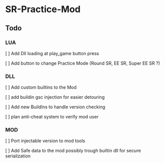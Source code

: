 # SR-Practice-Mod


## Todo

### LUA

[ ]  Add Dll loading at play_game button press

[ ] Add button to change Practice Mode (Round SR, EE SR, Super EE SR ?)

### DLL

[ ] Add custom builtins to the Mod

[ ] add buildin gsc injection for easier detouring 

[ ] Add new BuildIns to handle version checking 

[ ] plan anti-cheat system to verify mod user


### MOD

[ ] Port injectable version to mod tools

[ ] Add Safe data to the mod possibly trough builtin dll for secure serialization
